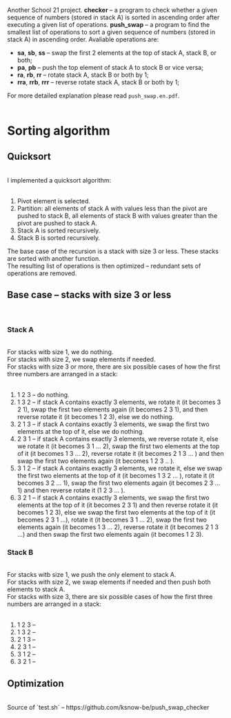 Another School 21 project. **checker** – a program to check whether a given sequence of numbers (stored in stack A) is sorted in ascending order after executing a given list of operations. **push_swap** – a program to find the smallest list of operations to sort a given sequence of numbers (stored in stack A) in ascending order. Avaliable operations are:<br>

* **sa**, **sb**, **ss** – swap the first 2 elements at the top of stack A, stack B, or both;
* **pa**, **pb** – push the top element of stack A to stock B or vice versa;
* **ra**, **rb**, **rr** – rotate stack A, stack B or both by 1;
* **rra**, **rrb**, **rrr** – reverse rotate stack A, stack B or both by 1;

For more detailed explanation please read `push_swap.en.pdf`.<br><br>

# **Sorting algorithm**

## **Quicksort**
<br>
I implemented a quicksort algorithm:<br><br>

1. Pivot element is selected.
2. Partition: all elements of stack A with values less than the pivot are pushed to stack B, all elements of stack B with values greater than the pivot are pushed to stack A.
3. Stack A is sorted recursively.
4. Stack B is sorted recursively.

The base case of the recursion is a stack with size 3 or less. These stacks are sorted with another function.<br>
The resulting list of operations is then optimized – redundant sets of operations are removed.<br>

## **Base case – stacks with size 3 or less**
<br>

### **Stack A**

<br>
For stacks witb size 1, we do nothing.<br>
For stacks with size 2, we swap elements if needed.<br>
For stacks with size 3 or more, there are six possible cases of how the first three numbers are arranged in a stack:<br><br>

1. 1 2 3 – do nothing.
2. 1 3 2 – if stack A contains exactly 3 elements, we rotate it (it becomes 3 2 1), swap the first two elements again (it becomes 2 3 1), and then reverse rotate it (it becomes 1 2 3), else we do nothing.
3. 2 1 3 – if stack A contains exactly 3 elements, we swap the first two elements at the top of it, else we do nothing.
4. 2 3 1 – if stack A contains exactly 3 elements, we reverse rotate it, else we rotate it (it becomes 3 1 ... 2), swap the first two elements at the top of it (it becomes 1 3 ... 2), reverse rotate it (it becomes 2 1 3 ... ) and then swap the first two elements again (it becomes 1 2 3 .. ).
5. 3 1 2 – if stack A contains exactly 3 elements, we rotate it, else we swap the first two elements at the top of it (it becomes 1 3 2 ... ), rotate it (it becomes 3 2 ... 1), swap the first two elements again (it becomes 2 3 ... 1) and then reverse rotate it (1 2 3 ... ).
6. 3 2 1 – if stack A contains exactly 3 elements, we swap the first two elements at the top of it (it becomes 2 3 1) and then reverse rotate it (it becomes 1 2 3), else we swap the first two elements at the top of it (it becomes 2 3 1 ...), rotate it (it becomes 3 1 ... 2), swap the first two elements again (it becomes 1 3 ... 2), reverse rotate it (it becomes 2 1 3 ...) and then swap the first two elements again (it becomes 1 2 3).

### **Stack B**

<br>
For stacks witb size 1, we push the only element to stack A.<br>
For stacks with size 2, we swap elements if needed and then push both elements to stack A.<br>
For stacks with size 3, there are six possible cases of how the first three numbers are arranged in a stack:<br><br>

1. 1 2 3 –
2. 1 3 2 –
3. 2 1 3 –
4. 2 3 1 –
5. 3 1 2 –
6. 3 2 1 –

## **Optimization**

<br>
Source of `test.sh` – https://github.com/ksnow-be/push_swap_checker
